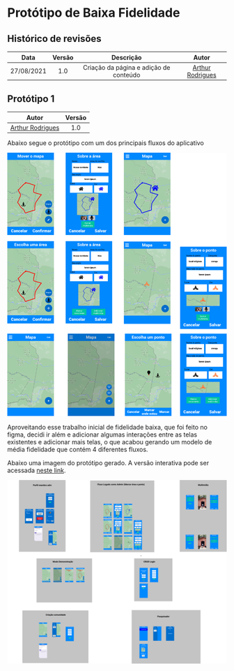# **Protótipo de Baixa Fidelidade**

## Histórico de revisões

|Data|Versão|Descrição|Autor|
|:---:|:---:|:---:|:---:|
|27/08/2021|1.0|Criação da página e adição de conteúdo |[Arthur Rodrigues](https://github.com/arthurarp)|



## Protótipo 1


|Autor|Versão|
:------:|:------:|
|[Arthur Rodrigues](https://github.com/arthurarp)| 1.0 |


Abaixo segue o protótipo com um dos principais fluxos do aplicativo

![Fluxo de marcar ponto ou área](../../images/prototipos/baixa/fluxo_marcar_pt_area.png)


Aproveitando esse trabalho inicial de fidelidade baixa, que foi feito no figma, decidi ir além e adicionar algumas interações entre as telas existentes e adicionar mais telas, o que acabou gerando um modelo de média fidelidade que contém 4 diferentes fluxos.

Abaixo uma imagem do protótipo gerado. A versão interativa pode ser acessada [neste link](https://www.figma.com/proto/FAQeDMukc2kF31Nsz61vb0/Protótipo-Média-Fidelidade?node-id=1%3A7&scaling=contain&page-id=0%3A1&starting-point-node-id=1%3A7&show-proto-sidebar=1).

![Estrutura Protótipo de Média Fidelidade](../../images/prototipos/baixa/media_fidelidade.png)
